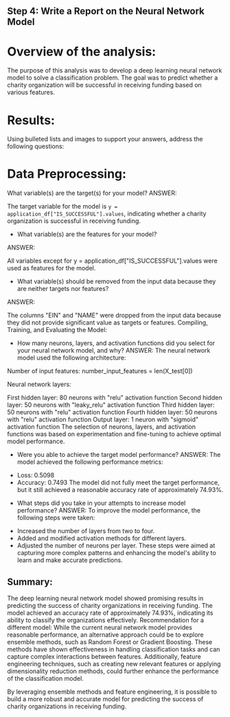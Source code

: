## Step 4: Write a Report on the Neural Network Model

# Overview of the analysis:

The purpose of this analysis was to develop a deep learning neural network model to solve a classification problem. The goal was to predict whether a charity organization will be successful in receiving funding based on various features.

# Results:
Using bulleted lists and images to support your answers, address the following questions:

# Data Preprocessing:
What variable(s) are the target(s) for your model?
ANSWER:

The target variable for the model is `y = application_df["IS_SUCCESSFUL"].values`, indicating whether a charity organization is successful in receiving funding.

- What variable(s) are the features for your model?

ANSWER:

All variables except for y = application_df["IS_SUCCESSFUL"].values were used as features for the model.

- What variable(s) should be removed from the input data because they are neither targets nor features?

ANSWER:

The columns "EIN" and "NAME" were dropped from the input data because they did not provide significant value as targets or features.
Compiling, Training, and Evaluating the Model:
- How many neurons, layers, and activation functions did you select for your neural network model, and why?
ANSWER:
The neural network model used the following architecture:

Number of input features: number_input_features = len(X_test[0])

Neural network layers:

First hidden layer: 80 neurons with "relu" activation function
Second hidden layer: 50 neurons with "leaky_relu" activation function
Third hidden layer: 50 neurons with "relu" activation function
Fourth hidden layer: 50 neurons with "relu" activation function
Output layer: 1 neuron with "sigmoid" activation function
The selection of neurons, layers, and activation functions was based on experimentation and fine-tuning to achieve optimal model performance.

- Were you able to achieve the target model performance?
ANSWER:
The model achieved the following performance metrics:

* Loss: 0.5098
* Accuracy: 0.7493
The model did not fully meet the target performance, but it still achieved a reasonable accuracy rate of approximately 74.93%.

- What steps did you take in your attempts to increase model performance?
ANSWER:
To improve the model performance, the following steps were taken:

* Increased the number of layers from two to four.
* Added and modified activation methods for different layers.
* Adjusted the number of neurons per layer.
These steps were aimed at capturing more complex patterns and enhancing the model's ability to learn and make accurate predictions.

## Summary:
The deep learning neural network model showed promising results in predicting the success of charity organizations in receiving funding. The model achieved an accuracy rate of approximately 74.93%, indicating its ability to classify the organizations effectively.
Recommendation for a different model:
While the current neural network model provides reasonable performance, an alternative approach could be to explore ensemble methods, such as Random Forest or Gradient Boosting. These methods have shown effectiveness in handling classification tasks and can capture complex interactions between features. Additionally, feature engineering techniques, such as creating new relevant features or applying dimensionality reduction methods, could further enhance the performance of the classification model.

By leveraging ensemble methods and feature engineering, it is possible to build a more robust and accurate model for predicting the success of charity organizations in receiving funding.
